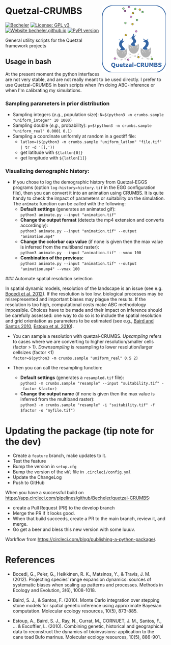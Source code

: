 # Quetzal-CRUMBS <img align="right" width="200" src="https://github.com/Becheler/Becheler.github.io/raw/master/draw/logos/quetzal_crumbs.png">

[![Becheler](https://circleci.com/gh/Becheler/quetzal-CRUMBS.svg?style=shield)](https://app.circleci.com/pipelines/github/Becheler)
[![License: GPL v3](https://img.shields.io/badge/License-GPLv3-blue.svg)](https://www.gnu.org/licenses/gpl-3.0)
[![Website becheler.github.io](https://img.shields.io/website-up-down-green-red/https/becheler.github.io.svg)](https://becheler.github.io/pages/quetzal_crumbs/home)
[![PyPI version](https://badge.fury.io/py/quetzal-crumbs.svg)](https://badge.fury.io/py/quetzal-crumbs)

General utility scripts for the Quetzal framework projects

## Usage in bash

At the present moment the python interfaces are not very stable, and are not really
meant to be used directly. I prefer to use Quetzal-CRUMBS in bash scripts
when I'm doing ABC-inference or when I'm calibrating my simulations.

### Sampling parameters in prior distribution

* Sampling integers (*e.g.*, population size): `N=$(python3 -m crumbs.sample "uniform_integer" 10 1000)`
* Sampling double (*e.g.*, probability): `p=$(python3 -m crumbs.sample "uniform_real" 0.0001 0.1)`
* Sampling a coordinate uniformly at random in a geotiff file:
    * `latlon=($(python3 -m crumbs.sample "uniform_latlon" "file.tif" | tr -d '[],'))`
    * get latitude with `${latlon[0]}`
    * get longitude with `${latlon[1]}`

### Visualizing demographic history:

* If you chose to log the demographic history from Quetzal-EGGS programs (option `log-history=history.tif` in the EGG configuration file), then you can convert it into an animation using CRUMBS.
It is quite handy to check the impact of parameters or suitability on the simulation. The `animate`
function can be called with the following:
    * **Default settings** (generates an animated gif):  
    `python3 animate.py --input "animation.tif"`
    * **Change the output format** (detects the mp4 extension and converts accordingly):  
    `python3 animate.py --input "animation.tif" --output "animation.mp4"`
    * **Change the colorbar cap value** (if none is given then the max value is inferred from the multiband raster):  
    `python3 animate.py --input "animation.tif" --vmax 100`
    * **Combination of the previous:**  
    `python3 animate.py --input "animation.tif" --output "animation.mp4" --vmax 100`

### Automate spatial resolution selection

In spatial dynamic models, resolution of the landscape is an issue (see e.g. [Bocedi et al. 2012](https://besjournals.onlinelibrary.wiley.com/doi/full/10.1111/j.2041-210X.2012.00235.x)). If the resolution is too low, biological processes may be misrepresented
and important biases may plague the results. If the resolution is too high, computational
costs make ABC methodology impossible. Choices have to be made and their
impact on inference should be carefully assessed: one way to do so is to include
the spatial resolution and grid orientation as parameters to be estimated
(see e.g., [Baird and Santos 2010](https://onlinelibrary.wiley.com/doi/abs/10.1111/j.1755-0998.2010.02865.x?casa_token=LDz1BGeg5lgAAAAA:_cCFdutvABU0kUsKxQApztP_tU9Yulej32wRRM8vb8Q3pQxlysu7LITGpxlweX81QKhm0tfaiyzWBAE),
[Estoup et al. 2010](https://onlinelibrary.wiley.com/doi/abs/10.1111/j.1755-0998.2010.02882.x?casa_token=R0ybkgcrDIAAAAAA:Et4XddaPhgFee8XEAJP_QS1G1O-Ocxw6dVZeAEra7ye91rLcxZ0QqZrr67smVkhns4TsTnf9134DDVs)).

* You can sample a resolution with quetzal-CRUMBS. *Upsampling* refers to cases where we are converting to higher resolution/smaller cells (factor > 1). *Downsampling* is resampling to lower resolution/larger cellsizes (factor <1)  
`factor=$(python3 -m crumbs.sample "uniform_real" 0.5 2)`

* Then you can call the resampling function:
    * **Default settings** (generates a `resampled.tif` file):  
    `python3 -m crumbs.sample "resample" --input "suitability.tif" --factor $factor)`
    * **Change the output name** (if none is given then the max value is inferred from the multiband raster):  
    `python3 -m crumbs.sample "resample" -i "suitability.tif" -f $factor -o "myfile.tif")`

# Updating the package (tip note for the dev)

* Create a `feature` branch, make updates to it.
* Test the feature
* Bump the version in `setup.cfg`
* Bump the version of the `whl` file in `.circleci/config.yml`
* Update the ChangeLog
* Push to GitHub

When you have a successful build on https://app.circleci.com/pipelines/github/Becheler/quetzal-CRUMBS:
* create a Pull Request (PR) to the develop branch
* Merge the PR if it looks good.
* When that build succeeds, create a PR to the main branch, review it, and merge.
* Go get a beer and bless this new version with some luuuv.

Workflow from https://circleci.com/blog/publishing-a-python-package/.

# References

* Bocedi, G., Pe’er, G., Heikkinen, R. K., Matsinos, Y., & Travis, J. M. (2012). Projecting species’ range expansion dynamics: sources of systematic biases when scaling up patterns and processes. Methods in Ecology and Evolution, 3(6), 1008-1018.

* Baird, S. J., & Santos, F. (2010). Monte Carlo integration over stepping stone models for spatial genetic inference using approximate Bayesian computation. Molecular ecology resources, 10(5), 873-885.

* Estoup, A., Baird, S. J., Ray, N., Currat, M., CORNUET, J. M., Santos, F., ... & Excoffier, L. (2010). Combining genetic, historical and geographical data to reconstruct the dynamics of bioinvasions: application to the cane toad Bufo marinus. Molecular ecology resources, 10(5), 886-901.
